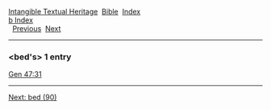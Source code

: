 [Intangible Textual Heritage](../../index)  [Bible](../index) 
[Index](index)   
[b Index](_b_)  
  [Previous](c01169)  [Next](c01171) 

------------------------------------------------------------------------

### &lt;bed's&gt; 1 entry

[Gen 47:31](../kjv/gen047.htm#031)  

------------------------------------------------------------------------

[Next: bed (90)](c01171)

